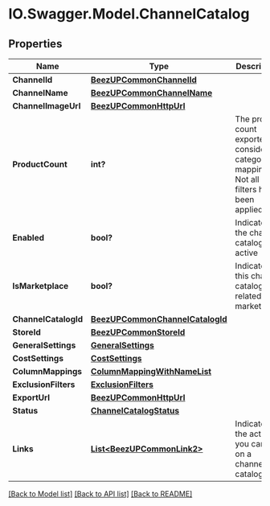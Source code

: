 # IO.Swagger.Model.ChannelCatalog
## Properties

Name | Type | Description | Notes
------------ | ------------- | ------------- | -------------
**ChannelId** | [**BeezUPCommonChannelId**](BeezUPCommonChannelId.md) |  | 
**ChannelName** | [**BeezUPCommonChannelName**](BeezUPCommonChannelName.md) |  | 
**ChannelImageUrl** | [**BeezUPCommonHttpUrl**](BeezUPCommonHttpUrl.md) |  | 
**ProductCount** | **int?** | The product count exported considering category mapping. Not all filters have been applied. | [optional] 
**Enabled** | **bool?** | Indicates if the channel catalog is active | 
**IsMarketplace** | **bool?** | Indicates if this channel catalog is related to a marketplace | 
**ChannelCatalogId** | [**BeezUPCommonChannelCatalogId**](BeezUPCommonChannelCatalogId.md) |  | 
**StoreId** | [**BeezUPCommonStoreId**](BeezUPCommonStoreId.md) |  | 
**GeneralSettings** | [**GeneralSettings**](GeneralSettings.md) |  | 
**CostSettings** | [**CostSettings**](CostSettings.md) |  | 
**ColumnMappings** | [**ColumnMappingWithNameList**](ColumnMappingWithNameList.md) |  | [optional] 
**ExclusionFilters** | [**ExclusionFilters**](ExclusionFilters.md) |  | [optional] 
**ExportUrl** | [**BeezUPCommonHttpUrl**](BeezUPCommonHttpUrl.md) |  | [optional] 
**Status** | [**ChannelCatalogStatus**](ChannelCatalogStatus.md) |  | 
**Links** | [**List&lt;BeezUPCommonLink2&gt;**](BeezUPCommonLink2.md) | Indicates the actions you can do on a channel catalog | 

[[Back to Model list]](../README.md#documentation-for-models) [[Back to API list]](../README.md#documentation-for-api-endpoints) [[Back to README]](../README.md)

